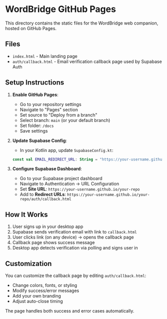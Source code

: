# WordBridge GitHub Pages

This directory contains the static files for the WordBridge web companion, hosted on GitHub Pages.

## Files

- `index.html` - Main landing page
- `auth/callback.html` - Email verification callback page used by Supabase Auth

## Setup Instructions

1. **Enable GitHub Pages**:
   - Go to your repository settings
   - Navigate to "Pages" section
   - Set source to "Deploy from a branch"
   - Select branch: `main` (or your default branch)
   - Set folder: `/docs`
   - Save settings

2. **Update Supabase Config**:
   - In your Kotlin app, update `SupabaseConfig.kt`:
   ```kotlin
   const val EMAIL_REDIRECT_URL: String = "https://your-username.github.io/your-repo/auth/callback.html"
   ```

3. **Configure Supabase Dashboard**:
   - Go to your Supabase project dashboard
   - Navigate to Authentication → URL Configuration
   - Set **Site URL**: `https://your-username.github.io/your-repo`
   - Add to **Redirect URLs**: `https://your-username.github.io/your-repo/auth/callback.html`

## How It Works

1. User signs up in your desktop app
2. Supabase sends verification email with link to `callback.html`
3. User clicks link (on any device) → opens the callback page
4. Callback page shows success message
5. Desktop app detects verification via polling and signs user in

## Customization

You can customize the callback page by editing `auth/callback.html`:
- Change colors, fonts, or styling
- Modify success/error messages
- Add your own branding
- Adjust auto-close timing

The page handles both success and error cases automatically.
